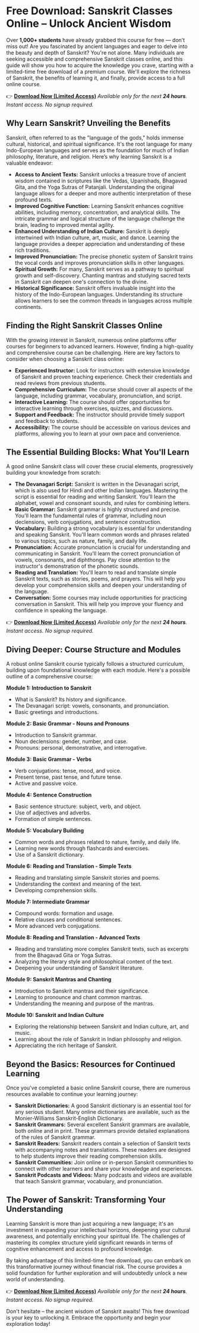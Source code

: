 # Free Download: Sanskrit Classes Online – Unlock Ancient Wisdom

Over **1,000+ students** have already grabbed this course for free — don’t miss out! Are you fascinated by ancient languages and eager to delve into the beauty and depth of Sanskrit? You're not alone. Many individuals are seeking accessible and comprehensive Sanskrit classes online, and this guide will show you how to acquire the knowledge you crave, starting with a limited-time free download of a premium course. We'll explore the richness of Sanskrit, the benefits of learning it, and finally, provide access to a full online course.

👉 [**Download Now (Limited Access)**](https://udemywork.com/sanskrit-classes-online)
_Available only for the next **24 hours**. Instant access. No signup required._

## Why Learn Sanskrit? Unveiling the Benefits

Sanskrit, often referred to as the "language of the gods," holds immense cultural, historical, and spiritual significance. It's the root language for many Indo-European languages and serves as the foundation for much of Indian philosophy, literature, and religion. Here’s why learning Sanskrit is a valuable endeavor:

*   **Access to Ancient Texts:** Sanskrit unlocks a treasure trove of ancient wisdom contained in scriptures like the Vedas, Upanishads, Bhagavad Gita, and the Yoga Sutras of Patanjali. Understanding the original language allows for a deeper and more authentic interpretation of these profound texts.
*   **Improved Cognitive Function:** Learning Sanskrit enhances cognitive abilities, including memory, concentration, and analytical skills. The intricate grammar and logical structure of the language challenge the brain, leading to improved mental agility.
*   **Enhanced Understanding of Indian Culture:** Sanskrit is deeply intertwined with Indian culture, art, music, and dance. Learning the language provides a deeper appreciation and understanding of these rich traditions.
*   **Improved Pronunciation:** The precise phonetic system of Sanskrit trains the vocal cords and improves pronunciation skills in other languages.
*   **Spiritual Growth:** For many, Sanskrit serves as a pathway to spiritual growth and self-discovery. Chanting mantras and studying sacred texts in Sanskrit can deepen one's connection to the divine.
*   **Historical Significance:** Sanskrit offers invaluable insight into the history of the Indo-European languages. Understanding its structure allows learners to see the common threads in languages across multiple continents.

## Finding the Right Sanskrit Classes Online

With the growing interest in Sanskrit, numerous online platforms offer courses for beginners to advanced learners. However, finding a high-quality and comprehensive course can be challenging. Here are key factors to consider when choosing a Sanskrit class online:

*   **Experienced Instructor:** Look for instructors with extensive knowledge of Sanskrit and proven teaching experience. Check their credentials and read reviews from previous students.
*   **Comprehensive Curriculum:** The course should cover all aspects of the language, including grammar, vocabulary, pronunciation, and script.
*   **Interactive Learning:** The course should offer opportunities for interactive learning through exercises, quizzes, and discussions.
*   **Support and Feedback:** The instructor should provide timely support and feedback to students.
*   **Accessibility:** The course should be accessible on various devices and platforms, allowing you to learn at your own pace and convenience.

## The Essential Building Blocks: What You'll Learn

A good online Sanskrit class will cover these crucial elements, progressively building your knowledge from scratch:

*   **The Devanagari Script:** Sanskrit is written in the Devanagari script, which is also used for Hindi and other Indian languages. Mastering the script is essential for reading and writing Sanskrit. You'll learn the alphabet, vowel and consonant sounds, and rules for combining letters.
*   **Basic Grammar:** Sanskrit grammar is highly structured and precise. You'll learn the fundamental rules of grammar, including noun declensions, verb conjugations, and sentence construction.
*   **Vocabulary:** Building a strong vocabulary is essential for understanding and speaking Sanskrit. You'll learn common words and phrases related to various topics, such as nature, family, and daily life.
*   **Pronunciation:** Accurate pronunciation is crucial for understanding and communicating in Sanskrit. You'll learn the correct pronunciation of vowels, consonants, and diphthongs. Pay close attention to the instructor's demonstration of the phonetic sounds.
*   **Reading and Translation:** You'll learn to read and translate simple Sanskrit texts, such as stories, poems, and prayers. This will help you develop your comprehension skills and deepen your understanding of the language.
*   **Conversation:** Some courses may include opportunities for practicing conversation in Sanskrit. This will help you improve your fluency and confidence in speaking the language.

👉 [**Download Now (Limited Access)**](https://udemywork.com/sanskrit-classes-online)
_Available only for the next **24 hours**. Instant access. No signup required._

## Diving Deeper: Course Structure and Modules

A robust online Sanskrit course typically follows a structured curriculum, building upon foundational knowledge with each module. Here's a possible outline of a comprehensive course:

**Module 1: Introduction to Sanskrit**

*   What is Sanskrit? Its history and significance.
*   The Devanagari script: vowels, consonants, and pronunciation.
*   Basic greetings and introductions.

**Module 2: Basic Grammar - Nouns and Pronouns**

*   Introduction to Sanskrit grammar.
*   Noun declensions: gender, number, and case.
*   Pronouns: personal, demonstrative, and interrogative.

**Module 3: Basic Grammar - Verbs**

*   Verb conjugations: tense, mood, and voice.
*   Present tense, past tense, and future tense.
*   Active and passive voice.

**Module 4: Sentence Construction**

*   Basic sentence structure: subject, verb, and object.
*   Use of adjectives and adverbs.
*   Formation of simple sentences.

**Module 5: Vocabulary Building**

*   Common words and phrases related to nature, family, and daily life.
*   Learning new words through flashcards and exercises.
*   Use of a Sanskrit dictionary.

**Module 6: Reading and Translation - Simple Texts**

*   Reading and translating simple Sanskrit stories and poems.
*   Understanding the context and meaning of the text.
*   Developing comprehension skills.

**Module 7: Intermediate Grammar**

*   Compound words: formation and usage.
*   Relative clauses and conditional sentences.
*   More advanced verb conjugations.

**Module 8: Reading and Translation - Advanced Texts**

*   Reading and translating more complex Sanskrit texts, such as excerpts from the Bhagavad Gita or Yoga Sutras.
*   Analyzing the literary style and philosophical content of the text.
*   Deepening your understanding of Sanskrit literature.

**Module 9: Sanskrit Mantras and Chanting**

*   Introduction to Sanskrit mantras and their significance.
*   Learning to pronounce and chant common mantras.
*   Understanding the meaning and purpose of the mantras.

**Module 10: Sanskrit and Indian Culture**

*   Exploring the relationship between Sanskrit and Indian culture, art, and music.
*   Learning about the role of Sanskrit in Indian philosophy and religion.
*   Appreciating the rich heritage of Sanskrit.

## Beyond the Basics: Resources for Continued Learning

Once you've completed a basic online Sanskrit course, there are numerous resources available to continue your learning journey:

*   **Sanskrit Dictionaries:** A good Sanskrit dictionary is an essential tool for any serious student. Many online dictionaries are available, such as the Monier-Williams Sanskrit-English Dictionary.
*   **Sanskrit Grammars:** Several excellent Sanskrit grammars are available, both online and in print. These grammars provide detailed explanations of the rules of Sanskrit grammar.
*   **Sanskrit Readers:** Sanskrit readers contain a selection of Sanskrit texts with accompanying notes and translations. These readers are designed to help students improve their reading comprehension skills.
*   **Sanskrit Communities:** Join online or in-person Sanskrit communities to connect with other learners and share your knowledge and experiences.
*   **Sanskrit Podcasts and Videos:** Many podcasts and videos are available that teach Sanskrit grammar, vocabulary, and pronunciation.

## The Power of Sanskrit: Transforming Your Understanding

Learning Sanskrit is more than just acquiring a new language; it's an investment in expanding your intellectual horizons, deepening your cultural awareness, and potentially enriching your spiritual life. The challenges of mastering its complex structure yield significant rewards in terms of cognitive enhancement and access to profound knowledge.

By taking advantage of this limited-time free download, you can embark on this transformative journey without financial risk. The course provides a solid foundation for further exploration and will undoubtedly unlock a new world of understanding.

👉 [**Download Now (Limited Access)**](https://udemywork.com/sanskrit-classes-online)
_Available only for the next **24 hours**. Instant access. No signup required._

Don't hesitate – the ancient wisdom of Sanskrit awaits! This free download is your key to unlocking it. Embrace the opportunity and begin your exploration today!
